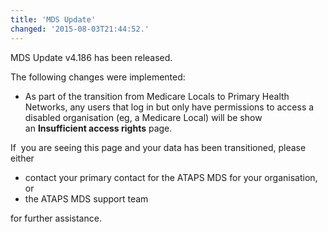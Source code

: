 ```yaml
---
title: 'MDS Update'
changed: '2015-08-03T21:44:52.'
---
```


<p>MDS Update v4.186 has been released.</p>
<p>The following changes were implemented:</p>
<ul>
<li>As part of the transition from Medicare Locals to Primary Health Networks, any users that log in but only have permissions to access a disabled organisation (eg, a Medicare Local) will be show an <strong>Insufficient access rights</strong> page.</li>
</ul>
<p>If  you are seeing this page and your data has been transitioned, please either</p>
<ul>
<li>contact your primary contact for the ATAPS MDS for your organisation, or</li>
<li>the ATAPS MDS support team</li>
</ul>
<p>for further assistance.</p>   
